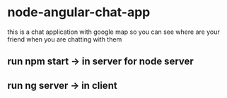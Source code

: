 # node-angular-chat-app

this is a chat application with google map so you can see where are your friend when you are chatting with them


## run npm start -> in server for node server

## run ng server -> in client 
